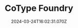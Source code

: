 ---
title: CoType Foundry
url: https://cotypefoundry.com
date: "2024-03-24T16:02:31.070Z"
collection:
  - Foundry
type: Collections
---